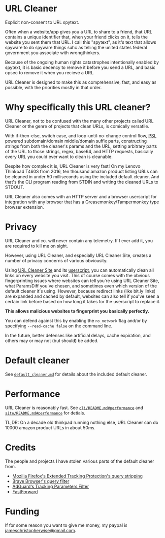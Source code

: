# URL Cleaner

Explicit non-consent to URL spytext.

Often when a website/app gives you a URL to share to a friend, that URL contains a unique identifier that, when your friend clicks on it, tells the website you sent them that URL.
I call this "spytext", as it's text that allows spyware to do spyware things suhc as telling the united states federal government you associate with wrongthinkers.

Because of the ongoing human rights catastrophes intentionally enabled by spytext, it is basic decency to remove it before you send a URL, and basic opsec to remove it when you recieve a URL.

URL Cleaner is designed to make this as comprehensive, fast, and easy as possible, with the priorities mostly in that order.

# Why specifically this URL cleaner?

URL Cleaner, not to be confused with the many other projects called URL Cleaner or the genre of projects that clean URLs, is comically versatile.

With if-then-else, switch case, and loop-until-no-change control flow, [PSL](https://publicsuffix.org) powered subdomain/domain middle/domain suffix parts,
constructing strings from both the cleaner's params and the URL, setting arbitrary parts of the URL to those strings, regex, base64, and HTTP requests, basically every URL you could ever want to clean is cleanable.

Despite how complex it is, URL Cleaner is very fast! On my Lenovo Thinkpad T460S from 2016, ten thousand amazon product listing URLs can be cleaned in under 50 milliseconds using the included default cleaner.
And that's the CLI program reading from STDIN and writing the cleaned URLs to STDOUT.

URL Cleaner also comes with an HTTP server and a browser userscript for integration with any browser that has a Greasemonkey/Tampermonkey type browser extension.

# Privacy

URL Cleaner and co. will never contain any telemetry. If I ever add it, you are required to kill me on sight.

However, using URL Cleaner, and especially URL Cleaner Site, creates a number of privacy concerns of various obviousity.

Using [URL Cleaner Site](site) and its [userscript](site/url-cleaner-site.js), you can automatically clean all links on every website you visit.
This of course comes with the obvious fingerprinting issues where websites can tell you're using URL Cleaner Site, what ParamsDiff you've chosen, and sometimes even which version of the default cleaner it's using.
However, because redirect links (like bit.ly links) are expanded and cached by default, websites can also tell if you've seen a certain link before based on how long it takes for the userscript to replace it.

**This allows malicious websites to fingerprint you basically perfectly.**

You can defend against this by enabling the `no_network` flag and/or by specifying `--read-cache false` on the command line.

In the future, better defenses like artificial delays, cache expiration, and others may or may not (but should) be added.

# Default cleaner

See [`default_cleaner.md`](default_cleaner.md) for details about the included default cleaner.

# Performance

URL Cleaner is reasonably fast. See [`cli/README.md#performance`](cli/README.md#performance) and [`site/README.md#performance`](site/README.md#performance) for detials.

TL;DR: On a decade old thinkpad running nothing else, URL Cleaner can do 10000 amazon product URLs in about 50ms.

# Credits

The people and projects I have stolen various parts of the default cleaner from.

- [Mozilla Firefox's Extended Tracking Protection's query stripping](https://firefox-source-docs.mozilla.org/toolkit/components/antitracking/anti-tracking/query-stripping/index.html)
- [Brave Browser's query filter](https://github.com/brave/brave-core/blob/master/components/query_filter/utils.cc)
- [AdGuard's Tracking Parameters Filter](https://github.com/AdguardTeam/AdguardFilters/blob/master/TrackParamFilter/sections)
- [FastForward](https://github.com/FastForwardTeam/FastForward)

# Funding

If for some reason you want to give me money, my paypal is jameschristopherwise@gmail.com.
